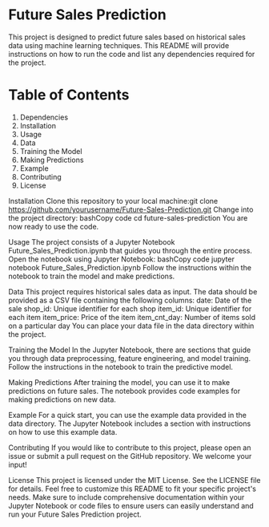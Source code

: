 # Future Sales Prediction
This project is designed to predict future sales based on historical sales data using machine learning techniques. This README will provide instructions on how to run the code and list any dependencies required for the project.
# Table of Contents
1.	Dependencies
2.	Installation
3.	Usage
4.	Data
5.	Training the Model
6.	Making Predictions
7.	Example
8.	Contributing
9.	License



Installation
Clone this repository to your local machine:git clone https://github.com/yourusername/Future-Sales-Prediction.git 
Change into the project directory:
   bashCopy code
cd future-sales-prediction 
You are now ready to use the code.

Usage
The project consists of a Jupyter Notebook Future_Sales_Prediction.ipynb that guides you through the entire process. Open the notebook using Jupyter Notebook:
bashCopy code
jupyter notebook Future_Sales_Prediction.ipynb 
Follow the instructions within the notebook to train the model and make predictions.


Data
This project requires historical sales data as input. The data should be provided as a CSV file containing the following columns:
date: Date of the sale
shop_id: Unique identifier for each shop
item_id: Unique identifier for each item
item_price: Price of the item
item_cnt_day: Number of items sold on a particular day
You can place your data file in the data directory within the project.


Training the Model
In the Jupyter Notebook, there are sections that guide you through data preprocessing, feature engineering, and model training. Follow the instructions in the notebook to train the predictive model.


Making Predictions
After training the model, you can use it to make predictions on future sales. The notebook provides code examples for making predictions on new data.


Example
For a quick start, you can use the example data provided in the data directory. The Jupyter Notebook includes a section with instructions on how to use this example data.


Contributing
If you would like to contribute to this project, please open an issue or submit a pull request on the GitHub repository. We welcome your input!


License
This project is licensed under the MIT License. See the LICENSE file for details.
Feel free to customize this README to fit your specific project's needs. Make sure to include comprehensive documentation within your Jupyter Notebook or code files to ensure users can easily understand and run your Future Sales Prediction project.


